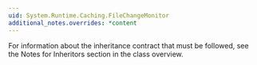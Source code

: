 ```yaml
---
uid: System.Runtime.Caching.FileChangeMonitor
additional_notes.overrides: *content
---
```


<p>For information about the inheritance contract that must be followed, see the Notes for Inheritors section in the <xref href="System.Runtime.Caching.ChangeMonitor"></xref> class overview.</p>


